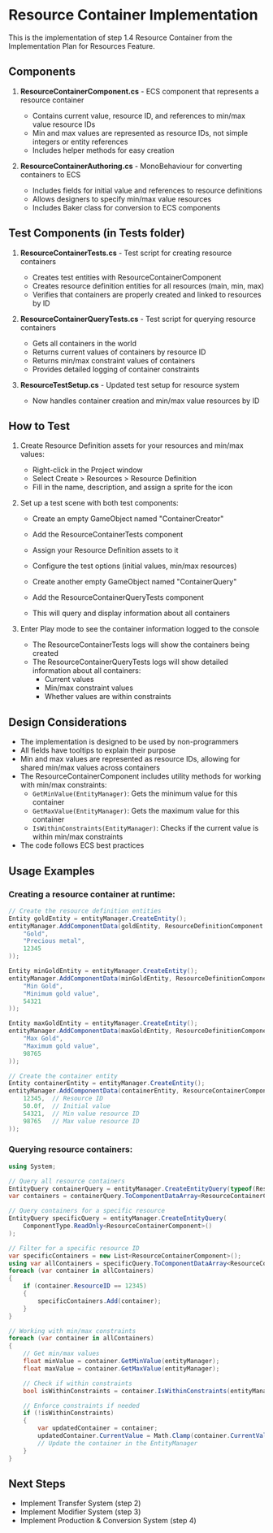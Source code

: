 # Resource Container Implementation

This is the implementation of step 1.4 Resource Container from the Implementation Plan for Resources Feature.

## Components

1. **ResourceContainerComponent.cs** - ECS component that represents a resource container
   - Contains current value, resource ID, and references to min/max value resource IDs
   - Min and max values are represented as resource IDs, not simple integers or entity references
   - Includes helper methods for easy creation

2. **ResourceContainerAuthoring.cs** - MonoBehaviour for converting containers to ECS
   - Includes fields for initial value and references to resource definitions
   - Allows designers to specify min/max value resources
   - Includes Baker class for conversion to ECS components

## Test Components (in Tests folder)

1. **ResourceContainerTests.cs** - Test script for creating resource containers
   - Creates test entities with ResourceContainerComponent
   - Creates resource definition entities for all resources (main, min, max)
   - Verifies that containers are properly created and linked to resources by ID

2. **ResourceContainerQueryTests.cs** - Test script for querying resource containers
   - Gets all containers in the world
   - Returns current values of containers by resource ID
   - Returns min/max constraint values of containers
   - Provides detailed logging of container constraints

3. **ResourceTestSetup.cs** - Updated test setup for resource system
   - Now handles container creation and min/max value resources by ID

## How to Test

1. Create Resource Definition assets for your resources and min/max values:
   - Right-click in the Project window
   - Select Create > Resources > Resource Definition
   - Fill in the name, description, and assign a sprite for the icon

2. Set up a test scene with both test components:
   - Create an empty GameObject named "ContainerCreator"
   - Add the ResourceContainerTests component
   - Assign your Resource Definition assets to it
   - Configure the test options (initial values, min/max resources)

   - Create another empty GameObject named "ContainerQuery"
   - Add the ResourceContainerQueryTests component
   - This will query and display information about all containers

3. Enter Play mode to see the container information logged to the console
   - The ResourceContainerTests logs will show the containers being created
   - The ResourceContainerQueryTests logs will show detailed information about all containers:
     - Current values
     - Min/max constraint values
     - Whether values are within constraints

## Design Considerations

- The implementation is designed to be used by non-programmers
- All fields have tooltips to explain their purpose
- Min and max values are represented as resource IDs, allowing for shared min/max values across containers
- The ResourceContainerComponent includes utility methods for working with min/max constraints:
  - `GetMinValue(EntityManager)`: Gets the minimum value for this container
  - `GetMaxValue(EntityManager)`: Gets the maximum value for this container
  - `IsWithinConstraints(EntityManager)`: Checks if the current value is within min/max constraints
- The code follows ECS best practices

## Usage Examples

### Creating a resource container at runtime:

```csharp
// Create the resource definition entities
Entity goldEntity = entityManager.CreateEntity();
entityManager.AddComponentData(goldEntity, ResourceDefinitionComponent.Create(
    "Gold",
    "Precious metal",
    12345
));

Entity minGoldEntity = entityManager.CreateEntity();
entityManager.AddComponentData(minGoldEntity, ResourceDefinitionComponent.Create(
    "Min Gold",
    "Minimum gold value",
    54321
));

Entity maxGoldEntity = entityManager.CreateEntity();
entityManager.AddComponentData(maxGoldEntity, ResourceDefinitionComponent.Create(
    "Max Gold",
    "Maximum gold value",
    98765
));

// Create the container entity
Entity containerEntity = entityManager.CreateEntity();
entityManager.AddComponentData(containerEntity, ResourceContainerComponent.Create(
    12345,  // Resource ID
    50.0f,  // Initial value
    54321,  // Min value resource ID
    98765   // Max value resource ID
));
```

### Querying resource containers:

```csharp
using System;

// Query all resource containers
EntityQuery containerQuery = entityManager.CreateEntityQuery(typeof(ResourceContainerComponent));
var containers = containerQuery.ToComponentDataArray<ResourceContainerComponent>(Allocator.Temp);

// Query containers for a specific resource
EntityQuery specificQuery = entityManager.CreateEntityQuery(
    ComponentType.ReadOnly<ResourceContainerComponent>()
);

// Filter for a specific resource ID
var specificContainers = new List<ResourceContainerComponent>();
using var allContainers = specificQuery.ToComponentDataArray<ResourceContainerComponent>(Allocator.Temp);
foreach (var container in allContainers)
{
    if (container.ResourceID == 12345)
    {
        specificContainers.Add(container);
    }
}

// Working with min/max constraints
foreach (var container in allContainers)
{
    // Get min/max values
    float minValue = container.GetMinValue(entityManager);
    float maxValue = container.GetMaxValue(entityManager);

    // Check if within constraints
    bool isWithinConstraints = container.IsWithinConstraints(entityManager);

    // Enforce constraints if needed
    if (!isWithinConstraints)
    {
        var updatedContainer = container;
        updatedContainer.CurrentValue = Math.Clamp(container.CurrentValue, minValue, maxValue);
        // Update the container in the EntityManager
    }
}
```

## Next Steps

- Implement Transfer System (step 2)
- Implement Modifier System (step 3)
- Implement Production & Conversion System (step 4)
